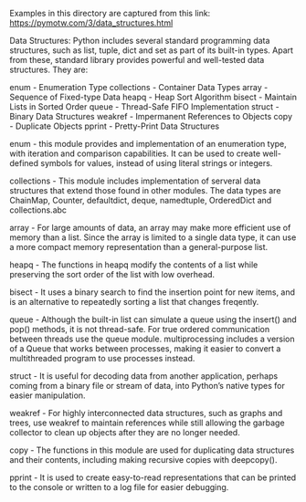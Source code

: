 Examples in this directory are captured from this link: https://pymotw.com/3/data_structures.html

Data Structures:
Python includes several standard programming data structures, such as list, tuple, dict and set as part of its built-in types. Apart from these, standard library provides powerful and well-tested data structures. They are:

enum - Enumeration Type
collections - Container Data Types
array - Sequence of Fixed-type Data
heapq - Heap Sort Algorithm
bisect - Maintain Lists in Sorted Order
queue - Thread-Safe FIFO Implementation
struct - Binary Data Structures
weakref - Impermanent References to Objects
copy - Duplicate Objects
pprint - Pretty-Print Data Structures


enum - this module provides and implementation of an enumeration type, with iteration and comparison capabilities.
It can be used to create well-defined symbols for values, instead of using literal strings or integers.

collections - This module includes implementation of serveral data structures that extend those found in other modules. The data types are ChainMap, Counter, defaultdict, deque, namedtuple, OrderedDict and collections.abc

array -  For large amounts of data, an array may make more efficient use of memory than a list. Since the array is limited to a single data type, it can use a more compact memory representation than a general-purpose list.

heapq - The functions in heapq modify the contents of a list while preserving the sort order of the list with low overhead.

bisect - It uses a binary search to find the insertion point for new items, and is an alternative to repeatedly sorting a list that changes freqently.

queue - Although the built-in list can simulate a queue using the insert() and pop() methods, it is not thread-safe. For true ordered communication between threads use the queue module. multiprocessing includes a version of a Queue that works between processes, making it easier to convert a multithreaded program to use processes instead.

struct - It is useful for decoding data from another application, perhaps coming from a binary file or stream of data, into Python’s native types for easier manipulation.

weakref - For highly interconnected data structures, such as graphs and trees, use weakref to maintain references while still allowing the garbage collector to clean up objects after they are no longer needed.

copy - The functions in this module are used for duplicating data structures and their contents, including making recursive copies with deepcopy().

pprint - It is used to create easy-to-read representations that can be printed to the console or written to a log file for easier debugging.